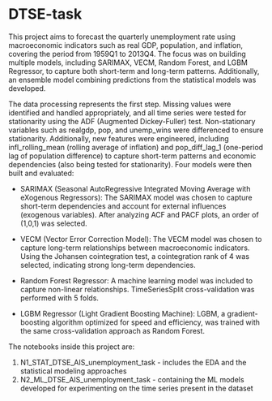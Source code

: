 # DTSE-task
This project aims to forecast the quarterly unemployment rate using macroeconomic indicators such as real GDP, population, and inflation, covering the period from 1959Q1 to 2013Q4. The focus was on building multiple models, including SARIMAX, VECM, Random Forest, and LGBM Regressor, to capture both short-term and long-term patterns. Additionally, an ensemble model combining predictions from the statistical models was developed.

The data processing represents the first step. Missing values were identified and handled appropriately, and all time series were tested for stationarity using the ADF (Augmented Dickey-Fuller) test. Non-stationary variables such as realgdp, pop, and unemp_wins were differenced to ensure stationarity. Additionally, new features were engineered, including infl_rolling_mean (rolling average of inflation) and pop_diff_lag_1 (one-period lag of population difference) to capture short-term patterns and economic dependencies (also being tested for stationarity).
Four models were then built and evaluated:

- SARIMAX (Seasonal AutoRegressive Integrated Moving Average with eXogenous Regressors):
The SARIMAX model was chosen to capture short-term dependencies and account for external influences (exogenous variables). After analyzing ACF and PACF plots, an order of (1,0,1) was selected.

- VECM (Vector Error Correction Model):
The VECM model was chosen to capture long-term relationships between macroeconomic indicators. Using the Johansen cointegration test, a cointegration rank of 4 was selected, indicating strong long-term dependencies.

- Random Forest Regressor:
A machine learning model was included to capture non-linear relationships. TimeSeriesSplit cross-validation was performed with 5 folds.

- LGBM Regressor (Light Gradient Boosting Machine):
LGBM, a gradient-boosting algorithm optimized for speed and efficiency, was trained with the same cross-validation approach as Random Forest.

The notebooks inside this project are:
1. N1_STAT_DTSE_AIS_unemployment_task - includes the EDA and the statistical modeling approaches
2. N2_ML_DTSE_AIS_unemployment_task - containing the ML models developed for experimenting on the time series present in the dataset
